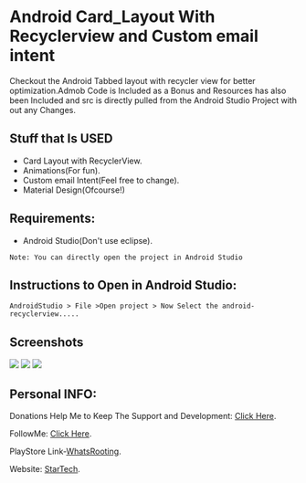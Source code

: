 

# Android Card_Layout With Recyclerview and Custom email intent
Checkout the Android Tabbed layout with recycler view for better optimization.Admob Code is Included as a Bonus and Resources has also been Included and src is directly pulled from the Android Studio Project with out any Changes.
## Stuff that Is USED
- Card Layout with RecyclerView.
- Animations(For fun).
- Custom email Intent(Feel free to change).
- Material Design(Ofcourse!)

## Requirements:
- Android Studio(Don't use eclipse).

`Note: You can directly open the project in Android Studio`
## Instructions to Open in Android Studio:
`AndroidStudio > File >Open project > Now Select the android-recyclerview.....`

## Screenshots
![](https://lh3.googleusercontent.com/43z7cZbxtc9T_dQLPoc_fQxS3u-RDOVYawdMOsK7Oz_QLR4aTR0E3mCzdNb-SDqEmTs=h310-rw)   ![](https://lh3.googleusercontent.com/y1jBQMqS_YcHduK23_KtQQ29_-MwORedR-ReY46W3BZwN9KIn9h0_77doUlNZPFcmm_X=h310-rw)  ![](https://lh3.googleusercontent.com/Z-CigdZfIUUpUcsO1NSH3tOBl0oXa12NxbTpSEpcFR5WaPhnlAIec4yDaD6yRoV9FIo=h310-rw)

## Personal INFO:

Donations Help Me to Keep The Support and Development: [Click Here](https://paypal.me/zer0error).

FollowMe: [Click Here](https://facebook.com/zer0error/).

PlayStore Link-[WhatsRooting](https://play.google.com/store/apps/details?id=codebreaker.gsl.whatsrooting).

Website: [StarTech](http://cbstartech.com).

